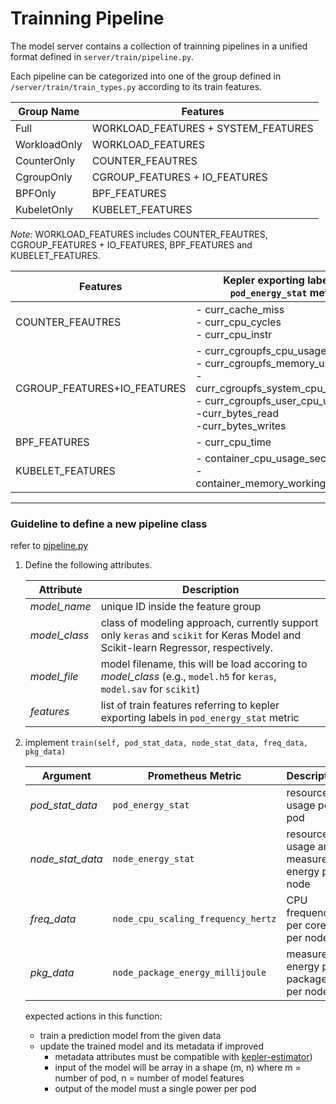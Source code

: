 # Trainning Pipeline
The model server contains a collection of trainning pipelines in a unified format defined in `server/train/pipeline.py`.

Each pipeline can be categorized into one of the group defined in `/server/train/train_types.py` according to its train features.


Group Name|Features
---|---
Full|WORKLOAD_FEATURES + SYSTEM_FEATURES
WorkloadOnly|WORKLOAD_FEATURES
CounterOnly|COUNTER_FEAUTRES
CgroupOnly|CGROUP_FEATURES + IO_FEATURES
BPFOnly|BPF_FEATURES
KubeletOnly|KUBELET_FEATURES



*Note:* WORKLOAD_FEATURES includes COUNTER_FEAUTRES, CGROUP_FEATURES + IO_FEATURES, BPF_FEATURES and KUBELET_FEATURES.


Features|Kepler exporting labels in `pod_energy_stat` metric
---|---
COUNTER_FEAUTRES| - curr_cache_miss<br>- curr_cpu_cycles<br>- curr_cpu_instr
CGROUP_FEATURES+IO_FEATURES| - curr_cgroupfs_cpu_usage_us<br>- curr_cgroupfs_memory_usage_byte<br>- curr_cgroupfs_system_cpu_usage_us<br>- curr_cgroupfs_user_cpu_usage_us<br>-curr_bytes_read<br>-curr_bytes_writes
BPF_FEATURES| - curr_cpu_time
KUBELET_FEATURES|- container_cpu_usage_seconds_total<br>- container_memory_working_set_bytes
---

### Guideline to define a new pipeline class
refer to [pipeline.py](../server/train/pipeline.py)
1. Define the following attributes.

    Attribute|Description
    ---|---
    *model_name*| unique ID inside the feature group
    *model_class* | class of modeling approach, currently support only `keras` and `scikit` for Keras Model and Scikit-learn Regressor, respectively.
    *model_file*| model filename, this will be load accoring to *model_class* (e.g., `model.h5` for `keras`, `model.sav` for `scikit`)
    *features*| list of train features referring to kepler exporting labels in `pod_energy_stat` metric


2. implement `train(self, pod_stat_data, node_stat_data, freq_data, pkg_data)`

    Argument|Prometheus Metric|Description
    ---|---|---
    *pod_stat_data*| `pod_energy_stat` |resource usage per pod
    *node_stat_data* | `node_energy_stat`|resource usage and measured energy per node
    *freq_data*| `node_cpu_scaling_frequency_hertz`|CPU frequency per core per node
    *pkg_data*| `node_package_energy_millijoule`|measured energy per package per node

    expected actions in this function:
    - train a prediction model from the given data
    - update the trained model and its metadata if improved
      - metadata attributes must be compatible with [kepler-estimator](https://github.com/sustainable-computing-io/kepler-estimator/blob/d351cbfadd67f5f270f223c2e7ebeb225f06a070/src/model/load.py#L17))
      - input of the model will be array in a shape (m, n) where m = number of pod, n = number of model features
      - output of the model must a single power per pod

